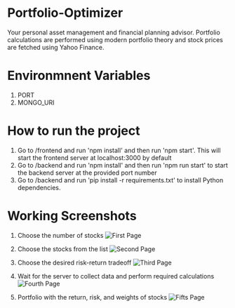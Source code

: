 # Portfolio-Optimizer
Your personal asset management and financial planning advisor.
Portfolio calculations are performed using modern portfolio theory and stock prices are fetched using Yahoo Finance.

# Environmnent Variables
1. PORT
2. MONGO_URI

# How to run the project
1. Go to /frontend and run 'npm install' and then run 'npm start'. This will start the frontend server at localhost:3000 by default
2. Go to /backend and run 'npm install' and then run 'npm run start' to start the backend server at the provided port number
3. Go to /backend and run 'pip install -r requirements.txt' to install Python dependencies.

# Working Screenshots
1. Choose the number of stocks
![First Page](https://github.com/moukhikgupta5/Portfolio-Optimizer/blob/main/frontend/public/1.jpg)

2. Choose the stocks from the list
![Second Page](https://github.com/moukhikgupta5/Portfolio-Optimizer/blob/main/frontend/public/2.jpg)

3. Choose the desired risk-return tradeoff
![Third Page](https://github.com/moukhikgupta5/Portfolio-Optimizer/blob/main/frontend/public/3.jpg)

4. Wait for the server to collect data and perform required calculations
![Fourth Page](https://github.com/moukhikgupta5/Portfolio-Optimizer/blob/main/frontend/public/5.jpg)

5. Portfolio with the return, risk, and weights of stocks
![Fifts Page](https://github.com/moukhikgupta5/Portfolio-Optimizer/blob/main/frontend/public/4.jpg)
